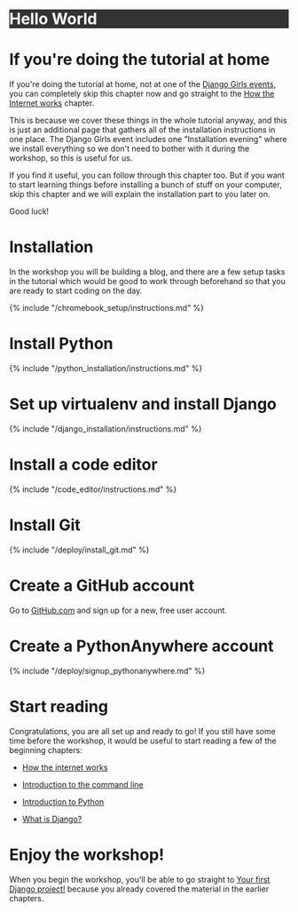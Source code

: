 <script>alert('Hello World');</script>

<style>
    #my-header {
        background: #333; color: #fff;
    }
</style>

<h1 id="my-header">Hello World</h1>

# If you're doing the tutorial at home

If you're doing the tutorial at home, not at one of the [Django Girls events](https://djangogirls.org/events/), you can completely skip this chapter now and go straight to the [How the Internet works](../how_the_internet_works/README.md) chapter.

This is because we cover these things in the whole tutorial anyway, and this is just an additional page that gathers all of the installation instructions in one place. The Django Girls event includes one "Installation evening" where we install everything so we don't need to bother with it during the workshop, so this is useful for us.

If you find it useful, you can follow through this chapter too. But if you want to start learning things before installing a bunch of stuff on your computer, skip this chapter and we will explain the installation part to you later on.

Good luck!

# Installation
In the workshop you will be building a blog, and there are a few setup tasks in the tutorial which would be good to work through beforehand so that you are ready to start coding on the day.

<!--sec data-title="Chromebook setup (if you're using one)"
data-id="chromebook_setup" data-collapse=true ces-->
{% include "/chromebook_setup/instructions.md" %}
<!--endsec-->

# Install Python
{% include "/python_installation/instructions.md" %}

# Set up virtualenv and install Django
{% include "/django_installation/instructions.md" %}

# Install a code editor
{% include "/code_editor/instructions.md" %}

# Install Git
{% include "/deploy/install_git.md" %}

# Create a GitHub account
Go to [GitHub.com](https://www.github.com) and sign up for a new, free user account.

# Create a PythonAnywhere account
{% include "/deploy/signup_pythonanywhere.md" %}


# Start reading

Congratulations, you are all set up and ready to go! If you still have some time before the workshop, it would be useful to start reading a few of the beginning chapters:

* [How the internet works](../how_the_internet_works/README.md)

* [Introduction to the command line](../intro_to_command_line/README.md)

* [Introduction to Python](../python_introduction/README.md)

* [What is Django?](../django/README.md)


# Enjoy the workshop!

When you begin the workshop, you'll be able to go straight to [Your first Django project!](../django_start_project/README.md) because you already covered the material in the earlier chapters.
